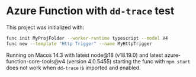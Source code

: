 # Azure Function with `dd-trace` test

This project was initialized with:

```sh
func init MyProjFolder --worker-runtime typescript --model V4
func new --template "Http Trigger" --name MyHttpTrigger
```

Running on Macos 14.3 with latest node@18 (v18.19.0) and latest azure-function-core-tools@v4 (version 4.0.5455) starting the func with `npm start` does not work when `dd-trace` is imported and enabled.
